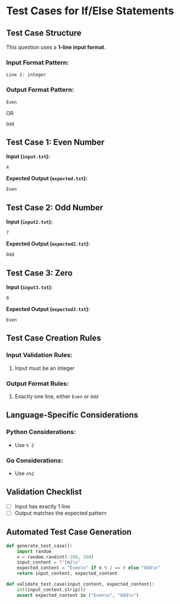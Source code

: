 # Test Cases for If/Else Statements

## Test Case Structure
This question uses a **1-line input format**.

### Input Format Pattern:
```
Line 1: integer
```

### Output Format Pattern:
```
Even
```
OR
```
Odd
```

## Test Case 1: Even Number
**Input (`input.txt`):**
```
4
```
**Expected Output (`expected.txt`):**
```
Even
```

## Test Case 2: Odd Number
**Input (`input2.txt`):**
```
7
```
**Expected Output (`expected2.txt`):**
```
Odd
```

## Test Case 3: Zero
**Input (`input3.txt`):**
```
0
```
**Expected Output (`expected3.txt`):**
```
Even
```

## Test Case Creation Rules
### Input Validation Rules:
1. Input must be an integer

### Output Format Rules:
1. Exactly one line, either `Even` or `Odd`

## Language-Specific Considerations
### Python Considerations:
- Use `% 2`

### Go Considerations:
- Use `n%2`

## Validation Checklist
- [ ] Input has exactly 1 line
- [ ] Output matches the expected pattern

## Automated Test Case Generation
```python
def generate_test_case():
    import random
    n = random.randint(-100, 100)
    input_content = f"{n}\n"
    expected_content = "Even\n" if n % 2 == 0 else "Odd\n"
    return input_content, expected_content

def validate_test_case(input_content, expected_content):
    int(input_content.strip())
    assert expected_content in ("Even\n", "Odd\n")
```
